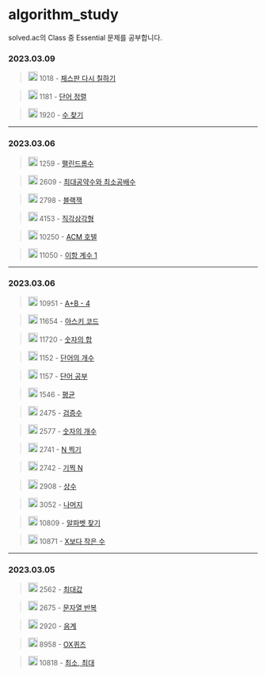 # algorithm_study

solved.ac의 Class 중 Essential 문제를 공부합니다.

### 2023.03.09

> <img src="https://static.solved.ac/tier_small/7.svg" height="19px" width="19px" /> 1018 - [체스판 다시 칠하기](https://www.acmicpc.net/problem/1018)

> <img src="https://static.solved.ac/tier_small/6.svg" height="19px" width="19px" /> 1181 - [단어 정렬](https://www.acmicpc.net/problem/1181)

> <img src="https://static.solved.ac/tier_small/7.svg" height="19px" width="19px" /> 1920 - [수 찾기](https://www.acmicpc.net/problem/1920)

---

### 2023.03.06

> <img src="https://static.solved.ac/tier_small/5.svg" height="19px" width="19px" /> 1259 - [팰린드롬수](https://www.acmicpc.net/problem/1259)

> <img src="https://static.solved.ac/tier_small/5.svg" height="19px" width="19px" /> 2609 - [최대공약수와 최소공배수](https://www.acmicpc.net/problem/2609)

> <img src="https://static.solved.ac/tier_small/4.svg" height="19px" width="19px" /> 2798 - [블랙잭](https://www.acmicpc.net/problem/2798)

> <img src="https://static.solved.ac/tier_small/3.svg" height="19px" width="19px" /> 4153 - [직각삼각형](https://www.acmicpc.net/problem/4153)

> <img src="https://static.solved.ac/tier_small/3.svg" height="19px" width="19px" /> 10250 - [ACM 호텔](https://www.acmicpc.net/problem/10250)

> <img src="https://static.solved.ac/tier_small/5.svg" height="19px" width="19px" /> 11050 - [이항 계수 1](https://www.acmicpc.net/problem/11050)

---

### 2023.03.06

> <img src="https://static.solved.ac/tier_small/sprout.svg" height="19px" width="19px" /> 10951 - [A+B - 4](https://www.acmicpc.net/problem/10951)

> <img src="https://static.solved.ac/tier_small/sprout.svg" height="19px" width="19px" /> 11654 - [아스키 코드](https://www.acmicpc.net/problem/11654)

> <img src="https://static.solved.ac/tier_small/2.svg" height="19px" width="19px" /> 11720 - [숫자의 합](https://www.acmicpc.net/problem/11720)

> <img src="https://static.solved.ac/tier_small/4.svg" height="19px" width="19px" /> 1152 - [단어의 개수](https://www.acmicpc.net/problem/1152)

> <img src="https://static.solved.ac/tier_small/5.svg" height="19px" width="19px" /> 1157 - [단어 공부](https://www.acmicpc.net/problem/1157)

> <img src="https://static.solved.ac/tier_small/5.svg" height="19px" width="19px" /> 1546 - [평균](https://www.acmicpc.net/problem/1546)

> <img src="https://static.solved.ac/tier_small/sprout.svg" height="19px" width="19px" /> 2475 - [검증수](https://www.acmicpc.net/problem/2475)

> <img src="https://static.solved.ac/tier_small/4.svg" height="19px" width="19px" /> 2577 - [숫자의 개수](https://www.acmicpc.net/problem/2577)

> <img src="https://static.solved.ac/tier_small/sprout.svg" height="19px" width="19px" /> 2741 - [N 찍기](https://www.acmicpc.net/problem/2741)

> <img src="https://static.solved.ac/tier_small/2.svg" height="19px" width="19px" /> 2742 - [기찍 N](https://www.acmicpc.net/problem/2742)

> <img src="https://static.solved.ac/tier_small/4.svg" height="19px" width="19px" /> 2908 - [상수](https://www.acmicpc.net/problem/2908)

> <img src="https://static.solved.ac/tier_small/4.svg" height="19px" width="19px" /> 3052 - [나머지](https://www.acmicpc.net/problem/3052)

> <img src="https://static.solved.ac/tier_small/sprout.svg" height="19px" width="19px" /> 10809 - [알파벳 찾기](https://www.acmicpc.net/problem/10809)

> <img src="https://static.solved.ac/tier_small/sprout.svg" height="19px" width="19px" /> 10871 - [X보다 작은 수](https://www.acmicpc.net/problem/10871)

---

### 2023.03.05

> <img src="https://static.solved.ac/tier_small/3.svg" height="19px" width="19px" /> 2562 - [최대값](https://www.acmicpc.net/problem/2562)

> <img src="https://static.solved.ac/tier_small/4.svg" height="19px" width="19px" /> 2675 - [문자열 반복](https://www.acmicpc.net/problem/2675)

> <img src="https://static.solved.ac/tier_small/4.svg" height="19px" width="19px" /> 2920 - [음계](https://www.acmicpc.net/problem/2920)

> <img src="https://static.solved.ac/tier_small/4.svg" height="19px" width="19px" /> 8958 - [OX퀴즈](https://www.acmicpc.net/problem/8958)

> <img src="https://static.solved.ac/tier_small/3.svg" height="19px" width="19px" /> 10818 - [최소, 최대](https://www.acmicpc.net/problem/10818)
